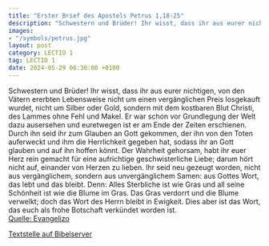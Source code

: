 ```yaml
---
title: "Erster Brief des Apostels Petrus 1,18-25"
description: "Schwestern und Brüder! Ihr wisst, dass ihr aus eurer nichtigen, von den Vätern ererbten Lebensweise nicht um einen vergänglichen Preis losgekauft wurdet, nicht um Silber oder Gold, sondern mit dem kostbaren Blut Christi, des Lammes ohne Fehl und Makel. Er war schon vor Grundlegun...."
images:
- "/symbols/petrus.jpg"
layout: post
category: LECTIO 1
tag: LECTIO 1
date: 2024-05-29 06:30:00 +0100
---
```

Schwestern und Brüder! Ihr wisst, dass ihr aus eurer nichtigen, von den Vätern ererbten Lebensweise nicht um einen vergänglichen Preis losgekauft wurdet, nicht um Silber oder Gold,
sondern mit dem kostbaren Blut Christi, des Lammes ohne Fehl und Makel.
Er war schon vor Grundlegung der Welt dazu ausersehen und euretwegen ist er am Ende der Zeiten erschienen.<!--more-->
Durch ihn seid ihr zum Glauben an Gott gekommen, der ihn von den Toten auferweckt und ihm die Herrlichkeit gegeben hat, sodass ihr an Gott glauben und auf ihn hoffen könnt.
Der Wahrheit gehorsam, habt ihr euer Herz rein gemacht für eine aufrichtige geschwisterliche Liebe; darum hört nicht auf, einander von Herzen zu lieben.
Ihr seid neu gezeugt worden, nicht aus vergänglichem, sondern aus unvergänglichem Samen: aus Gottes Wort, das lebt und das bleibt.
Denn: Alles Sterbliche ist wie Gras und all seine Schönheit ist wie die Blume im Gras. Das Gras verdorrt und die Blume verwelkt;
doch das Wort des Herrn bleibt in Ewigkeit. Dies aber ist das Wort, das euch als frohe Botschaft verkündet worden ist.<br>
[Quelle: Evangelizo](https://evangeliumtagfuertag.org/DE/gospel)

[Textstelle auf Bibelserver](https://www.bibleserver.com/EU/1.Petrus1,18-25)
